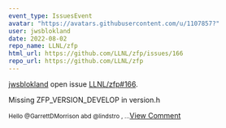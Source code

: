 ```yaml
---
event_type: IssuesEvent
avatar: "https://avatars.githubusercontent.com/u/1107857?"
user: jwsblokland
date: 2022-08-02
repo_name: LLNL/zfp
html_url: https://github.com/LLNL/zfp/issues/166
repo_url: https://github.com/LLNL/zfp
---
```


<a href='https://github.com/jwsblokland' target='_blank'>jwsblokland</a> open issue <a href='https://github.com/LLNL/zfp/issues/166' target='_blank'>LLNL/zfp#166</a>.

<p>Missing ZFP_VERSION_DEVELOP in version.h</p><small>Hello @GarrettDMorrison abd @lindstro ,...</small><a href='https://github.com/LLNL/zfp/issues/166' target='_blank'>View Comment</a>